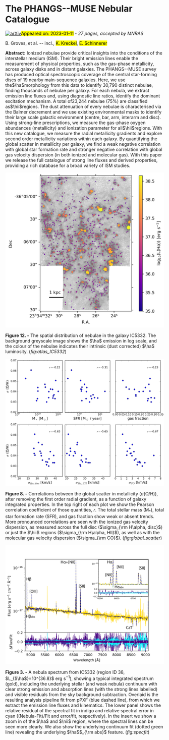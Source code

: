 <div class="macros" style="visibility:hidden;">
$\newcommand{\ensuremath}{}$
$\newcommand{\xspace}{}$
$\newcommand{\object}[1]{\texttt{#1}}$
$\newcommand{\farcs}{{.}''}$
$\newcommand{\farcm}{{.}'}$
$\newcommand{\arcsec}{''}$
$\newcommand{\arcmin}{'}$
$\newcommand{\ion}[2]{#1#2}$
$\newcommand{\textsc}[1]{\textrm{#1}}$
$\newcommand{\hl}[1]{\textrm{#1}}$
$\newcommand{\change}[1]{{\color{red}#1}}$
$\newcommand{\oiii}{[O \textsc{iii}]}$
$\newcommand{\nii}{[N \textsc{ii}]}$
$\newcommand{\sii}{[S \textsc{ii}]}$
$\newcommand{\oi}{[O \textsc{i}]}$
$\newcommand{\niion}{[N \textsc{i}]}$
$\newcommand{\hei}{[He \textsc{i}]}$
$\newcommand{\siii}{[S \textsc{iii}]}$
$\newcommand{\oii}{[O \textsc{ii}]}$
$\newcommand{\Mgb}{Mg\textit{b}}$
$\newcommand{\NaI}{Na \textsc{I}}$
$\newcommand{\hii}{H \textsc{ii}}$
$\newcommand{\ha}{\mbox{\rmn{H}\alpha}}$
$\newcommand{\hb}{\mbox{\rmn{H}\beta}}$
$\newcommand{\Rtwofive}{\mbox{R_25}}$
$\newcommand{\kms}{\mathrm{km s}^{-1}}$
$\newcommand{\re}{R_\mathrm{e}}$
$\newcommand{\Msun}{\mathrm{M}_{\sun}}$
$\newcommand{\Lsun}{\mathrm{L}_{\sun}}$
$\newcommand{\reff}{r_{\rm eff}}$
$\newcommand{\DAP}{{\tt DAP}}$
$\newcommand{\MAPS}{{\tt MAPS}}$
$\newcommand{\thebibliography}{\DeclareRobustCommand{\VAN}[3]{##3}\VANthebibliography}$</div>

<div class="macros" style="visibility:hidden;">
$\newcommand{$\ensuremath$}{}$
$\newcommand{$\xspace$}{}$
$\newcommand{$\object$}[1]{\texttt{#1}}$
$\newcommand{$\farcs$}{{.}''}$
$\newcommand{$\farcm$}{{.}'}$
$\newcommand{$\arcsec$}{''}$
$\newcommand{$\arcmin$}{'}$
$\newcommand{$\ion$}[2]{#1#2}$
$\newcommand{$\textsc$}[1]{\textrm{#1}}$
$\newcommand{$\hl$}[1]{\textrm{#1}}$
$\newcommand{$\change$}[1]{{\color{red}#1}}$
$\newcommand{$\oiii$}{[O $\textsc${iii}]}$
$\newcommand{$\nii$}{[N $\textsc${ii}]}$
$\newcommand{$\sii$}{[S $\textsc${ii}]}$
$\newcommand{$\oi$}{[O $\textsc${i}]}$
$\newcommand{$\nii$on}{[N $\textsc${i}]}$
$\newcommand{$\hei$}{[He $\textsc${i}]}$
$\newcommand{$\sii$i}{[S $\textsc${iii}]}$
$\newcommand{$\oi$i}{[O $\textsc${ii}]}$
$\newcommand{$\Mgb$}{Mg\textit{b}}$
$\newcommand{$\NaI$}{Na $\textsc${I}}$
$\newcommand{$\hii$}{H $\textsc${ii}}$
$\newcommand{$\ha$}{\mbox{\rmn{H}\alpha}}$
$\newcommand{$\hb$}{\mbox{\rmn{H}\beta}}$
$\newcommand{$\Rtwofive$}{\mbox{R_25}}$
$\newcommand{$\kms$}{\mathrm{km s}^{-1}}$
$\newcommand{$\re$}{R_\mathrm{e}}$
$\newcommand{$\Msun$}{\mathrm{M}_{\sun}}$
$\newcommand{$\Lsun$}{\mathrm{L}_{\sun}}$
$\newcommand{$\re$ff}{r_{\rm eff}}$
$\newcommand{$\DAP$}{{\tt DAP}}$
$\newcommand{$\MAPS$}{{\tt MAPS}}$
$\newcommand{$\thebibliography$}{\DeclareRobustCommand{\VAN}[3]{##3}\VANthebibliography}$</div>



<div id="title">

# The PHANGS--MUSE Nebular Catalogue

</div>
<div id="comments">

[![arXiv](https://img.shields.io/badge/arXiv-2301.03811-b31b1b.svg)](https://arxiv.org/abs/2301.03811)<mark>Appeared on: 2023-01-11</mark> - _27 pages, accepted by MNRAS_

</div>
<div id="authors">

B. Groves, et al. -- incl., <mark><mark>K. Kreckel</mark></mark>, <mark><mark>E. Schinnerer</mark></mark>

</div>
<div id="abstract">

**Abstract:** Ionized nebulae provide critical insights into the conditions of the interstellar medium (ISM). Their bright emission lines enable the measurement of physical properties, such as the gas-phase metallicity, across galaxy disks and in distant galaxies. The PHANGS--MUSE survey has produced optical spectroscopic coverage of the central star-forming discs of 19 nearby main-sequence galaxies. Here, we use the$\ha$morphology from this data to identify 30,790 distinct nebulae, finding thousands of nebulae per galaxy. For each nebula, we extract emission line fluxes and, using diagnostic line ratios, identify the dominant excitation mechanism. A total of23,244 nebulae (75\%) are classified as$\hii$regions. The dust attenuation of every nebulae is characterised via the Balmer decrement and we use existing environmental masks to identify their large scale galactic environment (centre, bar, arm, interarm and disc). Using strong-line prescriptions, we measure the gas-phase oxygen abundances (metallicity) and ionization parameter for all$\hii$regions.  With this new catalogue, we measure the radial metallicity gradients and explore second order metallicity variations within each galaxy. By quantifying the global scatter in metallicity per galaxy, we find a weak negative correlation with global star formation rate and stronger negative correlation with global gas velocity dispersion (in both ionized and molecular gas). With this paper we release the full catalogue of strong line fluxes and derived properties, providing a rich database for a broad variety of ISM studies.

</div>

<div id="div_fig1">

<img src="tmp_2301.03811/./atlas_full/IC5332_muse_nebulae.png" alt="Fig12" width="100%"/>

**Figure 12. -** The spatial distribution of nebulae in the galaxy IC5332. The background greyscale image shows the $\ha$ emission in log scale, and the colour of the nebulae indicates their intrinsic (dust corrected) $\ha$ luminosity. (*fig:atlas_IC5332*)

</div>
<div id="div_fig2">

<img src="tmp_2301.03811/./figures/Figure_global_metal.png" alt="Fig8" width="100%"/>

**Figure 8. -** Correlations between the global scatter in metallicity ($\sigma$(O/H)), after removing the first order radial gradient, as a function of galaxy integrated properties. In the top right of each plot we show the Pearson correlation coefficient of those quantities, $r$. The total stellar mass (M$_*$), total star formation rate (SFR), and gas fraction show weak or absent trends. More pronounced  correlations are seen with the ionized gas velocity dispersion, as measured across the full disc ($\sigma_{\rm H\alpha, disc}$) or just the $\hii$ regions ($\sigma_{\rm H\alpha, HII}$), as well as with the molecular gas velocity dispersion ($\sigma_{\rm CO}$).   (*fig:global_scatter*)

</div>
<div id="div_fig3">

<img src="tmp_2301.03811/./figures/IC5332_38_spectralfit.png" alt="Fig3" width="100%"/>

**Figure 3. -** A nebula spectrum from IC5332 (region ID 38, $L_{$\ha$}=10^{36.8}$ erg s$^{-1}$), showing a typical integrated spectrum (gold), including the underlying stellar (and weak nebula) continuum with clear strong emission and absorption lines (with the strong lines labelled) and visible residuals from the sky background subtraction. Overlaid is the resulting analysis pipeline fit from pPXF (blue dashed line), from which we extract the emission line fluxes and kinematics. The lower panel shows the relative residual of the spectral fit in indigo and relative spectral error in cyan ((Nebula-Fit)/Fit and error/fit, respectively). In the insert we show a zoom in of the $\ha$ and $\nii$ region, where the spectral lines can be seen more clearly. We also show the underlying continuum fit (dotted green line) revealing the underlying $\ha$$_{\rm abs}$ feature. (*fig:specfit*)

</div>